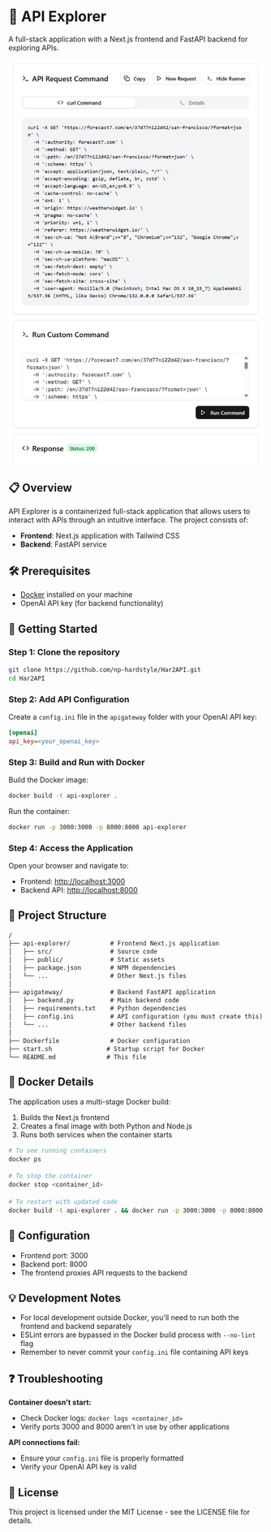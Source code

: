 # 🚀 API Explorer

A full-stack application with a Next.js frontend and FastAPI backend for exploring APIs.

![API Explorer](https://raw.githubusercontent.com/np-hardstyle/Har2API/main/docs/image.png)

## 📋 Overview

API Explorer is a containerized full-stack application that allows users to interact with APIs through an intuitive interface. The project consists of:

- **Frontend**: Next.js application with Tailwind CSS
- **Backend**: FastAPI service

## 🛠️ Prerequisites

- [Docker](https://www.docker.com/products/docker-desktop) installed on your machine
- OpenAI API key (for backend functionality)

## 🚀 Getting Started

### Step 1: Clone the repository

```bash
git clone https://github.com/np-hardstyle/Har2API.git
cd Har2API
```

### Step 2: Add API Configuration

Create a `config.ini` file in the `apigateway` folder with your OpenAI API key:

```ini
[openai]
api_key=<your_openai_key>
```

### Step 3: Build and Run with Docker

Build the Docker image:

```bash
docker build -t api-explorer .
```

Run the container:

```bash
docker run -p 3000:3000 -p 8000:8000 api-explorer
```

### Step 4: Access the Application

Open your browser and navigate to:
- Frontend: [http://localhost:3000](http://localhost:3000)
- Backend API: [http://localhost:8000](http://localhost:8000)

## 📂 Project Structure

```
/
├── api-explorer/           # Frontend Next.js application
│   ├── src/                # Source code
│   ├── public/             # Static assets
│   ├── package.json        # NPM dependencies
│   └── ...                 # Other Next.js files
│
├── apigateway/             # Backend FastAPI application
│   ├── backend.py          # Main backend code
│   ├── requirements.txt    # Python dependencies
│   ├── config.ini          # API configuration (you must create this)
│   └── ...                 # Other backend files
│
├── Dockerfile              # Docker configuration
├── start.sh               # Startup script for Docker
└── README.md              # This file
```

## 🐳 Docker Details

The application uses a multi-stage Docker build:
1. Builds the Next.js frontend
2. Creates a final image with both Python and Node.js 
3. Runs both services when the container starts

```bash
# To see running containers
docker ps

# To stop the container
docker stop <container_id>

# To restart with updated code
docker build -t api-explorer . && docker run -p 3000:3000 -p 8000:8000 api-explorer
```

## 🔧 Configuration

- Frontend port: 3000
- Backend port: 8000
- The frontend proxies API requests to the backend

## 💡 Development Notes

- For local development outside Docker, you'll need to run both the frontend and backend separately
- ESLint errors are bypassed in the Docker build process with `--no-lint` flag
- Remember to never commit your `config.ini` file containing API keys

## ❓ Troubleshooting

**Container doesn't start:**
- Check Docker logs: `docker logs <container_id>`
- Verify ports 3000 and 8000 aren't in use by other applications

**API connections fail:**
- Ensure your `config.ini` file is properly formatted
- Verify your OpenAI API key is valid

## 📄 License

This project is licensed under the MIT License - see the LICENSE file for details.